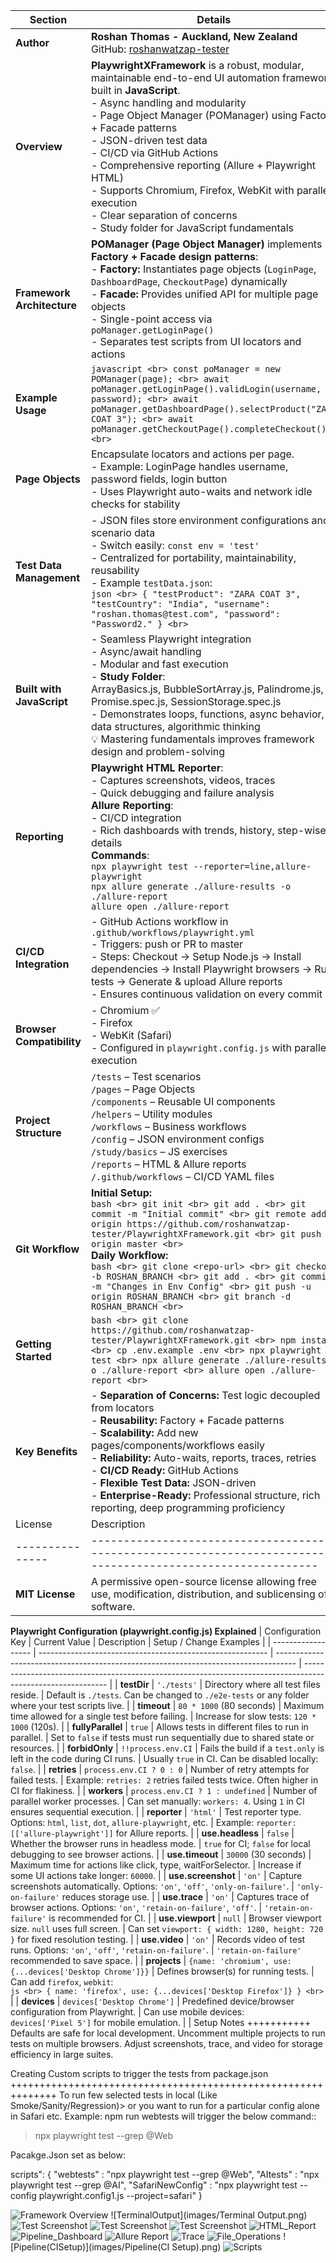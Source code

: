 | Section                    | Details                                                                                                                                                                                                                                                                                                                                                                                                                                                                                                          |
| -------------------------- | ---------------------------------------------------------------------------------------------------------------------------------------------------------------------------------------------------------------------------------------------------------------------------------------------------------------------------------------------------------------------------------------------------------------------------------------------------------------------------------------------------------------- |
| **Author**                 | **Roshan Thomas - Auckland, New Zealand** <br> GitHub: [roshanwatzap-tester](https://github.com/roshanwatzap-tester)                                                                                                                                                                                                                                                                                                                                                                                                                     |
| **Overview**               | **PlaywrightXFramework** is a robust, modular, maintainable end-to-end UI automation framework built in **JavaScript**. <br> - Async handling and modularity <br> - Page Object Manager (POManager) using Factory + Facade patterns <br> - JSON-driven test data <br> - CI/CD via GitHub Actions <br> - Comprehensive reporting (Allure + Playwright HTML) <br> - Supports Chromium, Firefox, WebKit with parallel execution <br> - Clear separation of concerns <br> - Study folder for JavaScript fundamentals |
| **Framework Architecture** | **POManager (Page Object Manager)** implements **Factory + Facade design patterns**: <br> - **Factory:** Instantiates page objects (`LoginPage`, `DashboardPage`, `CheckoutPage`) dynamically <br> - **Facade:** Provides unified API for multiple page objects <br> - Single-point access via `poManager.getLoginPage()` <br> - Separates test scripts from UI locators and actions                                                                                                                             |
| **Example Usage**          | `javascript <br> const poManager = new POManager(page); <br> await poManager.getLoginPage().validLogin(username, password); <br> await poManager.getDashboardPage().selectProduct("ZARA COAT 3"); <br> await poManager.getCheckoutPage().completeCheckout(); <br> `                                                                                                                                                                                                                                              |
| **Page Objects**           | Encapsulate locators and actions per page. <br> - Example: LoginPage handles username, password fields, login button <br> - Uses Playwright auto-waits and network idle checks for stability                                                                                                                                                                                                                                                                                                                     |
| **Test Data Management**   | - JSON files store environment configurations and scenario data <br> - Switch easily: `const env = 'test'` <br> - Centralized for portability, maintainability, reusability <br> - Example `testData.json`: <br> `json <br> { "testProduct": "ZARA COAT 3", "testCountry": "India", "username": "roshan.thomas@test.com", "password": "Password2." } <br> `                                                                                                                                                      |
| **Built with JavaScript**  | - Seamless Playwright integration <br> - Async/await handling <br> - Modular and fast execution <br> - **Study Folder**: <br> ArrayBasics.js, BubbleSortArray.js, Palindrome.js, Promise.spec.js, SessionStorage.spec.js <br> - Demonstrates loops, functions, async behavior, data structures, algorithmic thinking <br> 💡 Mastering fundamentals improves framework design and problem-solving                                                                                                                |
| **Reporting**              | **Playwright HTML Reporter**: <br> - Captures screenshots, videos, traces <br> - Quick debugging and failure analysis <br> **Allure Reporting**: <br> - CI/CD integration <br> - Rich dashboards with trends, history, step-wise details <br> **Commands**: <br> `npx playwright test --reporter=line,allure-playwright` <br> `npx allure generate ./allure-results -o ./allure-report` <br> `allure open ./allure-report`                                                                                       |
| **CI/CD Integration**      | - GitHub Actions workflow in `.github/workflows/playwright.yml` <br> - Triggers: push or PR to master <br> - Steps: Checkout → Setup Node.js → Install dependencies → Install Playwright browsers → Run tests → Generate & upload Allure reports <br> - Ensures continuous validation on every commit                                                                                                                                                                                                            |
| **Browser Compatibility**  | - Chromium ✅ <br> - Firefox <br> - WebKit (Safari) <br> - Configured in `playwright.config.js` with parallel execution                                                                                                                                                                                                                                                                                                                                                                     |
| **Project Structure**      | `/tests` – Test scenarios <br> `/pages` – Page Objects <br> `/components` – Reusable UI components <br> `/helpers` – Utility modules <br> `/workflows` – Business workflows <br> `/config` – JSON environment configs <br> `/study/basics` – JS exercises <br> `/reports` – HTML & Allure reports <br> `/.github/workflows` – CI/CD YAML files                                                                                                                                                                   |
| **Git Workflow**           | **Initial Setup:** <br> `bash <br> git init <br> git add . <br> git commit -m "Initial commit" <br> git remote add origin https://github.com/roshanwatzap-tester/PlaywrightXFramework.git <br> git push -u origin master <br> ` <br> **Daily Workflow:** <br> `bash <br> git clone <repo-url> <br> git checkout -b ROSHAN_BRANCH <br> git add . <br> git commit -m "Changes in Env Config" <br> git push -u origin ROSHAN_BRANCH <br> git branch -d ROSHAN_BRANCH <br> `                                         |
| **Getting Started**        | `bash <br> git clone https://github.com/roshanwatzap-tester/PlaywrightXFramework.git <br> npm install <br> cp .env.example .env <br> npx playwright test <br> npx allure generate ./allure-results -o ./allure-report <br> allure open ./allure-report <br> `                                                                                                                                                                                                                                                    |
| **Key Benefits**           | - **Separation of Concerns:** Test logic decoupled from locators <br> - **Reusability:** Factory + Facade patterns <br> - **Scalability:** Add new pages/components/workflows easily <br> - **Reliability:** Auto-waits, reports, traces, retries <br> - **CI/CD Ready:** GitHub Actions <br> - **Flexible Test Data:** JSON-driven <br> - **Enterprise-Ready:** Professional structure, rich reporting, deep programming proficiency                                                                            |
| License         | Description                                                                                                   | Key Points       
| --------------- | ------------------------------------------------------------------------------------------------------------- | ----------------------------------------------------------------------------------------------------------------------------- |
| **MIT License** | A permissive open-source license allowing free use, modification, distribution, and sublicensing of software. | - Must include original copyright notice <br> - No warranty, authors not liable <br> - Can be used commercially or personally |
**Playwright Configuration (playwright.config.js) Explained**
| Configuration Key  | Current Value                                             | Description                                                                         | Setup / Change Examples                                                                                     |
| ------------------ | --------------------------------------------------------- | ----------------------------------------------------------------------------------- | ----------------------------------------------------------------------------------------------------------- |
| **testDir**        | `'./tests'`                                               | Directory where all test files reside.                                              | Default is `./tests`. Can be changed to `./e2e-tests` or any folder where your test scripts live.           |
| **timeout**        | `80 * 1000` (80 seconds)                                  | Maximum time allowed for a single test before failing.                              | Increase for slow tests: `120 * 1000` (120s).                                                               |
| **fullyParallel**  | `true`                                                    | Allows tests in different files to run in parallel.                                 | Set to `false` if tests must run sequentially due to shared state or resources.                             |
| **forbidOnly**     | `!!process.env.CI`                                        | Fails the build if a `test.only` is left in the code during CI runs.                | Usually `true` in CI. Can be disabled locally: `false`.                                                     |
| **retries**        | `process.env.CI ? 0 : 0`                                  | Number of retry attempts for failed tests.                                          | Example: `retries: 2` retries failed tests twice. Often higher in CI for flakiness.                         |
| **workers**        | `process.env.CI ? 1 : undefined`                          | Number of parallel worker processes.                                                | Can set manually: `workers: 4`. Using `1` in CI ensures sequential execution.                               |
| **reporter**       | `'html'`                                                  | Test reporter type. Options: `html`, `list`, `dot`, `allure-playwright`, etc.       | Example: `reporter: [['allure-playwright']]` for Allure reports.                                            |
| **use.headless**   | `false`                                                   | Whether the browser runs in headless mode.                                          | `true` for CI; `false` for local debugging to see browser actions.                                          |
| **use.timeout**    | `30000` (30 seconds)                                      | Maximum time for actions like click, type, waitForSelector.                         | Increase if some UI actions take longer: `60000`.                                                           |
| **use.screenshot** | `'on'`                                                    | Capture screenshots automatically. Options: `'on'`, `'off'`, `'only-on-failure'`.   | `'only-on-failure'` reduces storage use.                                                                    |
| **use.trace**      | `'on'`                                                    | Captures trace of browser actions. Options: `'on'`, `'retain-on-failure'`, `'off'`. | `'retain-on-failure'` is recommended for CI.                                                                |
| **use.viewport**   | `null`                                                    | Browser viewport size. `null` uses full screen.                                     | Can set `viewport: { width: 1280, height: 720 }` for fixed resolution testing.                              |
| **use.video**      | `'on'`                                                    | Records video of test runs. Options: `'on'`, `'off'`, `'retain-on-failure'`.        | `'retain-on-failure'` recommended to save space.                                                            |
| **projects**       | `{name: 'chromium', use: {...devices['Desktop Chrome']}}` | Defines browser(s) for running tests.                                               | Can add `firefox`, `webkit`: <br> `js <br> { name: 'firefox', use: {...devices['Desktop Firefox']} } <br> ` |
| **devices**        | `devices['Desktop Chrome']`                               | Predefined device/browser configuration from Playwright.                            | Can use mobile devices: <br> `devices['Pixel 5']` for mobile emulation.                                     |
|
Setup Notes
+++++++++++
Defaults are safe for local development.
Uncomment multiple projects to run tests on multiple browsers.
Adjust screenshots, trace, and video for storage efficiency in large suites.

Creating Custom scripts to trigger the tests from package.json
++++++++++++++++++++++++++++++++++++++++++++++++++++++++++++++
To run few selected tests in local (Like Smoke/Sanity/Regression)>
or you want to run for a particular config alone in Safari etc.
Example: 
npm run webtests  will trigger the below command::
> npx playwright test --grep @Web

Pacakge.Json set as below:

scripts": {
     "webtests" : "npx playwright test --grep @Web",
     "AItests"  : "npx playwright test --grep @AI",
     "SafariNewConfig" : "npx playwright test --config playwright.config1.js --project=safari"
  }

![Framework Overview](images/framework-overview.png)
![TerminalOutput](images/Terminal Output.png)
![Test Screenshot](images/screenshot1.png)
![Test Screenshot](images/screenshot2.png)
![Test Screenshot](images/screenshot3.png)
![HTML_Report](images/HTML_Report.png)
![Pipeline_Dashboard](images/Pipeline_Dashboard.png)
![Allure Report](images/AllureReport1.png)
![Trace](images/Trace.png)
![File_Operations](images/File_Operations.png)
![Pipeline(CISetup)](images/Pipeline(CI Setup).png)
![Scripts](images/scripts.png)











  